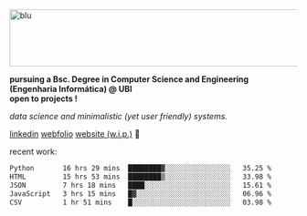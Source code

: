 
<img width="1415" height="100" alt="blu" src="https://github.com/rdsilva01/rdsilva01/assets/101207588/deb060e5-d035-4f09-b511-e3f50605b207">

**pursuing a Bsc. Degree in Computer Science and Engineering (Engenharia Informática) @ UBI** \
**open to projects !**

*data science and minimalistic (yet user friendly) systems.*

[linkedin](https://www.linkedin.com/in/rodrigo-silva-455b291bb/)
[webfolio](https://rdsilva01.github.io/portfolio-resume)
[website (w.i.p.)](https://rdsilva01.github.io/) 🏁

<!-- ![](https://komarev.com/ghpvc/?username=rdsilva01) -->

recent work:
<!--START_SECTION:waka-->

```txt
Python       16 hrs 29 mins  ████████▓░░░░░░░░░░░░░░░░   35.25 %
HTML         15 hrs 53 mins  ████████▒░░░░░░░░░░░░░░░░   33.98 %
JSON         7 hrs 18 mins   ████░░░░░░░░░░░░░░░░░░░░░   15.61 %
JavaScript   3 hrs 15 mins   █▓░░░░░░░░░░░░░░░░░░░░░░░   06.96 %
CSV          1 hr 51 mins    █░░░░░░░░░░░░░░░░░░░░░░░░   03.98 %
```

<!--END_SECTION:waka-->

